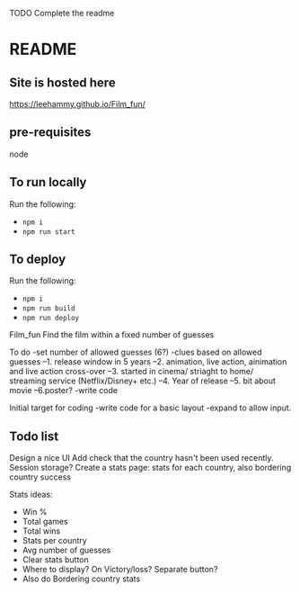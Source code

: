 TODO Complete the readme
# README

## Site is hosted here
https://leehammy.github.io/Film_fun/

## pre-requisites
node

## To run locally
Run the following:
* `npm i`
* `npm run start`

## To deploy
Run the following:
* `npm i`
* `npm run build`
* `npm run deploy`


Film_fun
Find the film within a fixed number of guesses

To do
-set number of allowed guesses (6?) -clues based on allowed guesses –1. release window in 5 years –2. animation, live action, ainimation and live action cross-over –3. started in cinema/ striaght to home/ streaming service (Netflix/Disney+ etc.) –4. Year of release –5. bit about movie –6.poster? -write code

Initial target for coding
-write code for a basic layout -expand to allow input.

## Todo list
Design a nice UI
Add check that the country hasn't been used recently. Session storage?
Create a stats page: stats for each country, also bordering country success

Stats ideas:
* Win %
* Total games
* Total wins
* Stats per country
* Avg number of guesses
* Clear stats button
* Where to display? On Victory/loss? Separate button?
* Also do Bordering country stats
